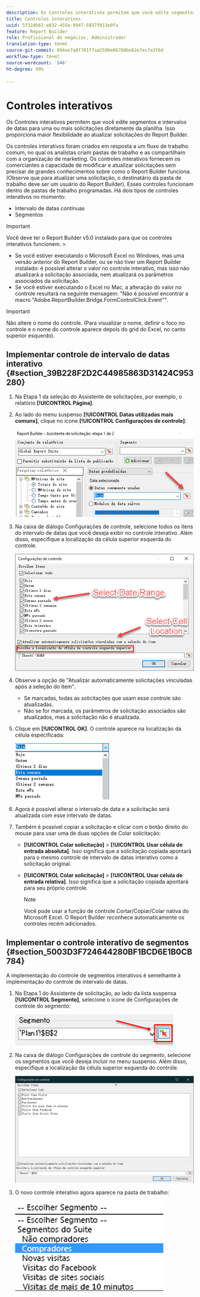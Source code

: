 ```yaml
---
description: Os Controles interativos permitem que você edite segmentos e intervalos de datas para uma ou mais solicitações diretamente da planilha. Isso proporciona maior flexibilidade ao atualizar solicitações do Report Builder.
title: Controles interativos
uuid: 5f324b61-e032-455e-9947-5037f013e0fa
feature: Report Builder
role: Profissional de negócios, Administrador
translation-type: tm+mt
source-git-commit: 894ee7a8f761f7aa2590e06708be82e7ecfa3f6d
workflow-type: tm+mt
source-wordcount: '546'
ht-degree: 99%

---
```



# Controles interativos

Os Controles interativos permitem que você edite segmentos e intervalos de datas para uma ou mais solicitações diretamente da planilha. Isso proporciona maior flexibilidade ao atualizar solicitações do Report Builder.

Os controles interativos foram criados em resposta a um fluxo de trabalho comum, no qual os analistas criam pastas de trabalho e as compartilham com a organização de marketing. Os controles interativos fornecem os comerciantes a capacidade de modificar e atualizar solicitações sem precisar de grandes conhecimentos sobre como o Report Builder funciona. (Observe que para atualizar uma solicitação, o destinatário da pasta de trabalho deve ser um usuário do Report Builder). Esses controles funcionam dentro de pastas de trabalho programadas. Há dois tipos de controles interativos no momento:

* Intervalo de datas contínuas
* Segmentos

>[!IMPORTANT]
>
>Você deve ter o Report Builder v5.0 instalado para que os controles interativos funcionem. >
>* Se você estiver executando o Microsoft Excel no Windows, mas uma versão anterior do Report Builder, ou se não tiver um Report Builder instalado: é possível alterar o valor no controle interativo, mas isso não atualizará a solicitação associada, nem atualizará os parâmetros associados da solicitação.
>* Se você estiver executando o Excel no Mac, a alteração do valor no controle resultará na seguinte mensagem: &quot;Não é possível encontrar a macro &quot;Adobe.ReportBuilder.Bridge.FormControlClick.Event&quot;&quot;.

>



>[!IMPORTANT]
>
>Não altere o nome do controle. (Para visualizar o nome, definir o foco no controle e o nome do controle aparece depois do grid do Excel, no canto superior esquerdo).

## Implementar controle de intervalo de datas interativo {#section_39B228F2D2C44985863D31424C953280}

1. Na Etapa 1 da seleção do Assistente de solicitações, por exemplo, o relatório **[!UICONTROL Página]**.
1. Ao lado do menu suspenso **[!UICONTROL Datas utilizadas mais comuns]**, clique no ícone **[!UICONTROL Configurações de controle]**:

   ![](assets/date_range_control.png)

1. Na caixa de diálogo Configurações de controle, selecione todos os itens do intervalo de datas que você deseja exibir no controle interativo. Além disso, especifique a localização da célula superior esquerda do controle.

   ![](assets/control_settings.png)

1. Observe a opção de &quot;Atualizar automaticamente solicitações vinculadas após a seleção do item&quot;.

   * Se marcadas, todas as solicitações que usam esse controle são atualizadas.
   * Não se for marcada, os parâmetros de solicitação associados são atualizados, mas a solicitação não é atualizada.

1. Clique em **[!UICONTROL OK]**. O controle aparece na localização da célula especificada:

   ![](assets/date_range_control_interactive.png)

1. Agora é possível alterar o intervalo de data e a solicitação será atualizada com esse intervalo de datas.
1. Também é possível copiar a solicitação e clicar com o botão direito do mouse para usar uma de duas opções de Colar solicitação:

   * **[!UICONTROL Colar solicitação]** > **[!UICONTROL Usar célula de entrada absoluta]**. Isso significa que a solicitação copiada apontará para o mesmo controle de intervalo de datas interativo como a solicitação original.

   * **[!UICONTROL Colar solicitação]** > **[!UICONTROL Usar célula de entrada relativa]**. Isso significa que a solicitação copiada apontará para seu próprio controle.

      >[!NOTE]
      >
      >Você pode usar a função de controle Cortar/Copiar/Colar nativa do Microsoft Excel. O Report Builder reconhece automaticamente os controles recém adicionados.

## Implementar o controle interativo de segmentos {#section_5003D3F724644280BF1BCD6E1B0CB784}

A implementação do controle de segmentos interativos é semelhante à implementação do controle de intervalo de datas.

1. Na Etapa 1 do Assistente de solicitação, ao lado da lista suspensa **[!UICONTROL Segmento]**, selecione o ícone de Configurações de controle do segmento:

   ![](assets/segment_interactive_1.png)

1. Na caixa de diálogo Configurações de controle do segmento, selecione os segmentos que você deseja incluir no menu suspenso. Além disso, especifique a localização da célula superior esquerda do controle.

   ![](assets/segment_drop_down_properties.png)

1. O novo controle interativo agora aparece na pasta de trabalho:

   ![](assets/segment_interactive_3.png)

